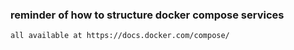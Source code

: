 ### reminder of how to structure docker compose services

    all available at https://docs.docker.com/compose/
